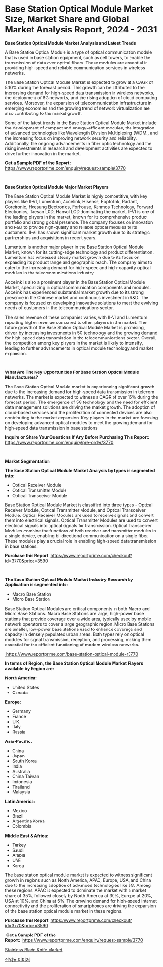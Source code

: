 <p><h1>Base Station Optical Module Market Size, Market Share and Global Market Analysis Report, 2024 - 2031</h1></p><p><strong>Base Station Optical Module Market Analysis and Latest Trends</strong></p>
<p><p>A Base Station Optical Module is a type of optical communication module that is used in base station equipment, such as cell towers, to enable the transmission of data over optical fibers. These modules are essential in providing high-speed and reliable communication services in wireless networks.</p><p>The Base Station Optical Module Market is expected to grow at a CAGR of 5.10% during the forecast period. This growth can be attributed to the increasing demand for high-speed data transmission in wireless networks, the deployment of 5G networks, and the rising adoption of cloud computing services. Moreover, the expansion of telecommunication infrastructure in emerging economies and the growing trend of network virtualization are also contributing to the market growth.</p><p>Some of the latest trends in the Base Station Optical Module Market include the development of compact and energy-efficient modules, the integration of advanced technologies like Wavelength Division Multiplexing (WDM), and the increasing focus on improving network security and reliability. Additionally, the ongoing advancements in fiber optic technology and the rising investments in research and development activities are expected to drive further innovation in the market.</p></p>
<p><strong>Get a Sample PDF of the Report:&nbsp;</strong> <a href="https://www.reportprime.com/enquiry/request-sample/3770">https://www.reportprime.com/enquiry/request-sample/3770</a></p>
<p>&nbsp;</p>
<p><strong>Base Station Optical Module Major Market Players</strong></p>
<p><p>The Base Station Optical Module Market is highly competitive, with key players like II-VI, Lumentum, Accelink, Hisense, Eoptolink, Radiant, Coretronic, Heesung Electronics, Forhouse, Kenmos Technology, Forward Electronics, Taesan LCD, Hansol LCD dominating the market. II-VI is one of the leading players in the market, known for its comprehensive product portfolio and strong global presence. The company focuses on innovation and R&D to provide high-quality and reliable optical modules to its customers. II-VI has shown significant market growth due to its strategic partnerships and acquisitions in recent years.</p><p>Lumentum is another major player in the Base Station Optical Module Market, known for its cutting-edge technology and product differentiation. Lumentum has witnessed steady market growth due to its focus on expanding its product range and geographic reach. The company aims to cater to the increasing demand for high-speed and high-capacity optical modules in the telecommunications industry.</p><p>Accelink is also a prominent player in the Base Station Optical Module Market, specializing in optical communication components and modules. Accelink has experienced substantial market growth due to its strong presence in the Chinese market and continuous investment in R&D. The company is focused on developing innovative solutions to meet the evolving needs of customers in the telecommunications sector.</p><p>The sales revenue of these companies varies, with II-VI and Lumentum reporting higher revenue compared to other players in the market. The future growth of the Base Station Optical Module Market is promising, driven by increasing investments in 5G technology and the growing demand for high-speed data transmission in the telecommunications sector. Overall, the competition among key players in the market is likely to intensify, leading to further advancements in optical module technology and market expansion.</p></p>
<p>&nbsp;</p>
<p><strong>What Are The Key Opportunities For Base Station Optical Module Manufacturers?</strong></p>
<p><p>The Base Station Optical Module market is experiencing significant growth due to the increasing demand for high-speed data transmission in telecom networks. The market is expected to witness a CAGR of over 15% during the forecast period. The emergence of 5G technology and the need for efficient data management solutions are driving the market growth. The adoption of cloud-based services and the proliferation of connected devices are also contributing to the market expansion. Key players in the market are focusing on developing advanced optical modules to meet the growing demand for high-speed data transmission in base stations.</p></p>
<p><strong>Inquire or Share Your Questions If Any Before Purchasing This Report:</strong> <a href="https://www.reportprime.com/enquiry/pre-order/3770">https://www.reportprime.com/enquiry/pre-order/3770</a></p>
<p>&nbsp;</p>
<p><strong>Market Segmentation</strong></p>
<p><strong>The Base Station Optical Module Market Analysis by types is segmented into:</strong></p>
<p><ul><li>Optical Receiver Module</li><li>Optical Transmitter Module</li><li>Optical Transceiver Module</li></ul></p>
<p><p>Base Station Optical Module Market is classified into three types - Optical Receiver Module, Optical Transmitter Module, and Optical Transceiver Module. Optical Receiver Modules are used to receive signals and convert them into electrical signals. Optical Transmitter Modules are used to convert electrical signals into optical signals for transmission. Optical Transceiver Modules combine the functions of both receiver and transmitter modules in a single device, enabling bi-directional communication on a single fiber. These modules play a crucial role in enabling high-speed data transmission in base stations.</p></p>
<p><strong>Purchase this Report:&nbsp;</strong><a href="https://www.reportprime.com/checkout?id=3770&price=3590">https://www.reportprime.com/checkout?id=3770&price=3590</a></p>
<p>&nbsp;</p>
<p><strong>The Base Station Optical Module Market Industry Research by Application is segmented into:</strong></p>
<p><ul><li>Macro Base Station</li><li>Micro Base Station</li></ul></p>
<p><p>Base Station Optical Modules are critical components in both Macro and Micro Base Stations. Macro Base Stations are large, high-power base stations that provide coverage over a wide area, typically used by mobile network operators to cover a large geographic region. Micro Base Stations are smaller, low-power base stations used to enhance coverage and capacity in densely populated urban areas. Both types rely on optical modules for signal transmission, reception, and processing, making them essential for the efficient functioning of modern wireless networks.</p></p>
<p><a href="https://www.reportprime.com/base-station-optical-module-r3770">&nbsp;https://www.reportprime.com/base-station-optical-module-r3770</a></p>
<p><strong>In terms of Region, the Base Station Optical Module Market Players available by Region are:</strong></p>
<p>
    <p> <strong> North America: </strong>
        <ul>
            <li>United States</li>
            <li>Canada</li>
        </ul>
        </p> 
    <p> <strong> Europe: </strong>
        <ul>
            <li>Germany</li>
            <li>France</li>
            <li>U.K.</li>
            <li>Italy</li>
            <li>Russia</li>
        </ul>
        </p> 
    <p> <strong> Asia-Pacific: </strong>
        <ul>
            <li>China</li>
            <li>Japan</li>
            <li>South Korea</li>
            <li>India</li>
            <li>Australia</li>
            <li>China Taiwan</li>
            <li>Indonesia</li>
            <li>Thailand</li>
            <li>Malaysia</li>
        </ul>
        </p> 
    <p> <strong> Latin America: </strong>
        <ul>
            <li>Mexico</li>
            <li>Brazil</li>
            <li>Argentina Korea</li>
            <li>Colombia</li>
        </ul>
        </p> 
    <p> <strong> Middle East & Africa: </strong>
        <ul>
            <li>Turkey</li>
            <li>Saudi</li>
            <li>Arabia</li>
            <li>UAE</li>
            <li>Korea</li>
        </ul>
    </p>
    </p>
<p><p>The base station optical module market is expected to witness significant growth in regions such as North America, APAC, Europe, USA, and China due to the increasing adoption of advanced technologies like 5G. Among these regions, APAC is expected to dominate the market with a market share of 35%, followed closely by North America at 30%, Europe at 20%, USA at 10%, and China at 5%. The growing demand for high-speed internet connectivity and the proliferation of smartphones are driving the expansion of the base station optical module market in these regions.</p></p>
<p><strong>Purchase this Report: </strong><a href="https://www.reportprime.com/checkout?id=3770&price=3590">https://www.reportprime.com/checkout?id=3770&price=3590</a></p>
<p>&nbsp;<strong>Get a Sample PDF of the Report:&nbsp;&nbsp;</strong><a href="https://www.reportprime.com/enquiry/request-sample/3770">https://www.reportprime.com/enquiry/request-sample/3770</a></p>
<p><strong></strong></p>
<p><p><a href="https://issuu.com/reportprime-2/docs/stainless-blade-knife-market-size-2_5f82c0f3d194a6">Stainless Blade Knife Market</a></p><p><a href="https://github.com/mpodehpw07370073/Market-Research-Report-List-4/blob/main/7454892103514.md">산업용 이미저</a></p></p>